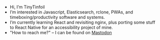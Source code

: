 - Hi, I’m TinyTinfoil 
- I’m interested in Javascript, Elasticsearch, rclone, PWAs, and timeboxing/productivity software and systems.
- I’m currently learning React and revisiting nginx, plus porting some stuff to React Native for an accessibility project of mine.
- "How to reach me?" – I can be found on [Mastodon](https://mastodon.social/@TinyTinfoil)
<!--- <sub>may be a time traveler</sub>
<sub>Also not related in any way to @tinytinfoil on twitter, I had this name *wayyyyyy* before him.</sub>
 <sub>Don't believe me? here's [my old roblox profile](https://www.roblox.com/users/120132262/profile)</sub>
TinyTinfoil/TinyTinfoil is a ✨ special ✨ repository because its `README.md` (this file) appears on your GitHub profile.
You can click the Preview link to take a look at your changes.
--->
